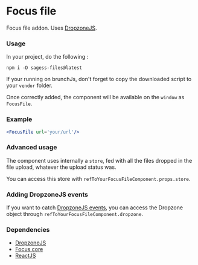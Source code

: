 Focus file
=====================

Focus file addon. Uses [DropzoneJS](http://www.dropzonejs.com/).

### Usage

In your project, do the following :
```
npm i -D sagess-files@latest
```

If your running on brunchJs, don't forget to copy the downloaded script to your `vendor` folder.

Once correctly added, the component will be available on the `window` as `FocusFile`.

### Example

```jsx
<FocusFile url='your/url'/>
```

### Advanced usage

The component uses internally a `store`, fed with all the files dropped in the file upload, whatever the upload status was.

You can access this store with `refToYourFocusFileComponent.props.store`.

### Adding DropzoneJS events

If you want to catch [DropzoneJS events](http://www.dropzonejs.com/#events), you can access the Dropzone object through `refToYourFocusFileComponent.dropzone`.

### Dependencies

* [DropzoneJS](http://www.dropzonejs.com)
* [Focus core](https://github.com/KleeGroup/sagess-core)
* [ReactJS](https://facebook.github.io/react/)
